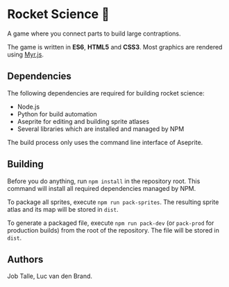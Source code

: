 # Rocket Science :rocket:
A game where you connect parts to build large contraptions.

The game is written in **ES6**, **HTML5** and **CSS3**. Most graphics are rendered using [Myr.js](https://github.com/jobtalle/myr.js).

## Dependencies
The following dependencies are required for building rocket science:

* Node.js
* Python for build automation
* Aseprite for editing and building sprite atlases
* Several libraries which are installed and managed by NPM

The build process only uses the command line interface of Aseprite.

## Building
Before you do anything, run ``npm install`` in the repository root. 
This command will install all required dependencies managed by NPM.

To package all sprites, execute ``npm run pack-sprites``.
The resulting sprite atlas and its map will be stored in ``dist``.

To generate a packaged file, execute ``npm run pack-dev`` 
(or ``pack-prod`` for production builds) from the root of the repository. 
The file will be stored in ``dist``.

## Authors
Job Talle,
Luc van den Brand.
